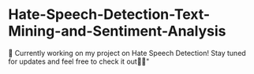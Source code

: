 # Hate-Speech-Detection-Text-Mining-and-Sentiment-Analysis
🚧 Currently working on my project on Hate Speech Detection! Stay tuned for updates and feel free to check it out🧐✨"
